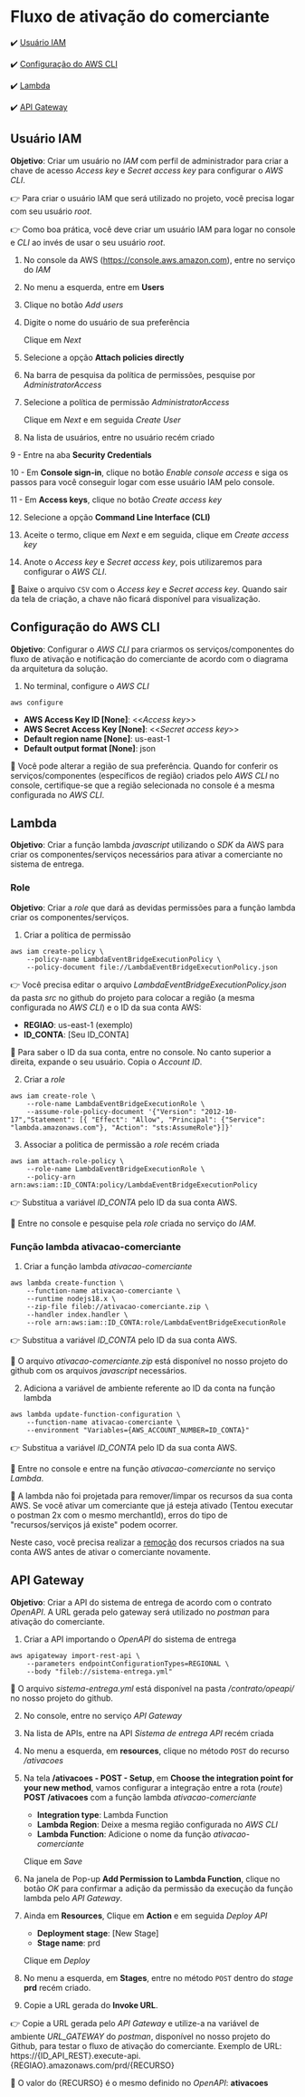 <h1>Fluxo de ativação do comerciante</h1>

:heavy_check_mark: [Usuário IAM](#usuario-iam)

:heavy_check_mark: [Configuração do AWS CLI](#configuracao-do-aws-cli)

:heavy_check_mark: [Lambda](#lambda)

:heavy_check_mark: [API Gateway](#api-gateway)

## Usuário IAM

**Objetivo**: Criar um usuário no _IAM_ com perfil de administrador para criar a chave de acesso _Access key_ e _Secret access key_ para configurar o _AWS CLI_.

:point_right: Para criar o usuário IAM que será utilizado no projeto, você precisa logar com seu usuário _root_.

:point_right: Como boa prática, você deve criar um usuário IAM para logar no console e _CLI_ ao invés de usar o seu usuário _root_.

1. No console da AWS (https://console.aws.amazon.com), entre no serviço do _IAM_

2. No menu a esquerda, entre em **Users**

3. Clique no botão _Add users_

4. Digite o nome do usuário de sua preferência

	Clique em _Next_

5. Selecione a opção **Attach policies directly**

6. Na barra de pesquisa da política de permissões, pesquise por _AdministratorAccess_

7. Selecione a política de permissão _AdministratorAccess_

	Clique em _Next_ e em seguida _Create User_
	
8. Na lista de usuários, entre no usuário recém criado

9 - Entre na aba **Security Credentials**

10 - Em **Console sign-in**, clique no botão _Enable console access_ e siga os passos para você conseguir logar com esse usuário IAM pelo console.

11 - Em **Access keys**, clique no botão _Create access key_

12. Selecione a opção **Command Line Interface (CLI)**

13. Aceite o termo, clique em _Next_ e em seguida, clique em _Create access key_

14. Anote o _Access key_ e _Secret access key_, pois utilizaremos para configurar o _AWS CLI_.

:loudspeaker: Baixe o arquivo `CSV` com o _Access key_ e _Secret access key_. Quando sair da tela de criação, a chave não ficará disponível para visualização.

## Configuração do AWS CLI

**Objetivo**: Configurar o _AWS CLI_ para criarmos os serviços/componentes do fluxo de ativação e notificação do comerciante de acordo com o diagrama da arquitetura da solução.

1. No terminal, configure o _AWS CLI_

```
aws configure
```

* **AWS Access Key ID [None]**: <<_Access key_>>
* **AWS Secret Access Key [None]**: <<_Secret access key_>>
* **Default region name [None]**: us-east-1
* **Default output format [None]**: json

:loudspeaker: Você pode alterar a região de sua preferência. Quando for conferir os serviços/componentes (específicos de região) criados pelo _AWS CLI_ no console, certifique-se que a região selecionada no console é a mesma configurada no _AWS CLI_. 

## Lambda

**Objetivo**: Criar a função lambda _javascript_ utilizando o _SDK_ da AWS para criar os componentes/serviços necessários para ativar a comerciante no sistema de entrega.

### Role

**Objetivo**: Criar a _role_ que dará as devidas permissões para a função lambda criar os componentes/serviços.

1. Criar a política de permissão

```
aws iam create-policy \
	--policy-name LambdaEventBridgeExecutionPolicy \
	--policy-document file://LambdaEventBridgeExecutionPolicy.json
```

:point_right: Você precisa editar o arquivo _LambdaEventBridgeExecutionPolicy.json_ da pasta _src_ no github do projeto para colocar a região (a mesma configurada no _AWS CLI_) e o ID da sua conta AWS:

* **REGIAO**: us-east-1 (exemplo)
* **ID_CONTA**: [Seu ID_CONTA]

:loudspeaker: Para saber o ID da sua conta, entre no console. No canto superior a direita, expande o seu usuário. Copia o _Account ID_.

2. Criar a _role_

```
aws iam create-role \
	--role-name LambdaEventBridgeExecutionRole \
	--assume-role-policy-document '{"Version": "2012-10-17","Statement": [{ "Effect": "Allow", "Principal": {"Service": "lambda.amazonaws.com"}, "Action": "sts:AssumeRole"}]}'
```

3. Associar a politica de permissão a _role_ recém criada

```
aws iam attach-role-policy \
	--role-name LambdaEventBridgeExecutionRole \
	--policy-arn arn:aws:iam::ID_CONTA:policy/LambdaEventBridgeExecutionPolicy
```

:point_right: Substitua a variável _ID_CONTA_ pelo ID da sua conta AWS.

:loudspeaker: Entre no console e pesquise pela _role_ criada no serviço do _IAM_.

### Função lambda ativacao-comerciante

1. Criar a função lambda _ativacao-comerciante_

```
aws lambda create-function \
    --function-name ativacao-comerciante \
    --runtime nodejs18.x \
    --zip-file fileb://ativacao-comerciante.zip \
    --handler index.handler \
    --role arn:aws:iam::ID_CONTA:role/LambdaEventBridgeExecutionRole
```
	
:point_right: Substitua a variável _ID_CONTA_ pelo ID da sua conta AWS.

:loudspeaker: O arquivo _ativacao-comerciante.zip_ está disponível no nosso projeto do github com os arquivos _javascript_ necessários. 

2. Adiciona a variável de ambiente referente ao ID da conta na função lambda

```
aws lambda update-function-configuration \
	--function-name ativacao-comerciante \
	--environment "Variables={AWS_ACCOUNT_NUMBER=ID_CONTA}"
```

:point_right: Substitua a variável _ID_CONTA_ pelo ID da sua conta AWS.

:loudspeaker: Entre no console e entre na função _ativacao-comerciante_ no serviço _Lambda_.

:loudspeaker: A lambda não foi projetada para remover/limpar os recursos da sua conta AWS. Se você ativar um comerciante que já esteja ativado (Tentou executar o postman 2x com o mesmo merchantId), erros do tipo de "recursos/serviços já existe" podem ocorrer. 

Neste caso, você precisa realizar a [remoção](https://github.com/rpicanco/livro-eda/blob/main/cap11/execucao/implementacao/limpar-recursos-solucao-apos-teste.md) dos recursos criados na sua conta AWS antes de ativar o comerciante novamente.

## API Gateway

**Objetivo**: Criar a API do sistema de entrega de acordo com o contrato _OpenAPI_. A URL gerada pelo gateway será utilizado no _postman_ para ativação do comerciante. 

1. Criar a API importando o _OpenAPI_ do sistema de entrega

```
aws apigateway import-rest-api \
	--parameters endpointConfigurationTypes=REGIONAL \
	--body "fileb://sistema-entrega.yml"
```

:loudspeaker: O arquivo _sistema-entrega.yml_ está disponível na pasta _/contrato/opeapi/_ no nosso projeto do github.

2. No console, entre no serviço _API Gateway_

3. Na lista de APIs, entre na API _Sistema de entrega API_ recém criada

4. No menu a esquerda, em **resources**, clique no método `POST` do recurso _/ativacoes_

5. Na tela **/ativacoes - POST - Setup**, em **Choose the integration point for your new method**, vamos configurar a integração entre a rota (_route_) **POST /ativacoes** com a função lambda _ativacao-comerciante_

	* **Integration type**: Lambda Function
	* **Lambda Region**: Deixe a mesma região configurada no _AWS CLI_
	* **Lambda Function**: Adicione o nome da função _ativacao-comerciante_
	
	Clique em _Save_
	
6. Na janela de Pop-up **Add Permission to Lambda Function**, clique no botão _OK_ para confirmar a adição da permissão da execução da função lambda pelo _API Gateway_.

7. Ainda em **Resources**, Clique em **Action** e em seguida _Deploy API_

	* **Deployment stage**: [New Stage]
	* **Stage name**: prd
	
	Clique em _Deploy_
	
8. No menu a esquerda, em **Stages**, entre no método `POST` dentro do _stage_ **prd** recém criado.

9. Copie a URL gerada do **Invoke URL**.
	
:point_right: Copie a URL gerada pelo _API Gateway_ e utilize-a na variável de ambiente _URL_GATEWAY_ do _postman_, disponível no nosso projeto do Github, para testar o fluxo de ativação do comerciante. Exemplo de URL:  https://{ID_API_REST}.execute-api.{REGIAO}.amazonaws.com/prd/{RECURSO}

:loudspeaker: O valor do {RECURSO} é o mesmo definido no _OpenAPI_: **ativacoes**